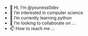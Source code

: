 - 👋 Hi, I’m @youness0dev
- 👀 I’m interested in computer science
- 🌱 I’m currently learning python
- 💞️ I’m looking to collaborate on ...
- 📫 How to reach me ...

<!---
youness0dev/youness0dev is a ✨ special ✨ repository because its `README.md` (this file) appears on your GitHub profile.
You can click the Preview link to take a look at your changes.
--->
